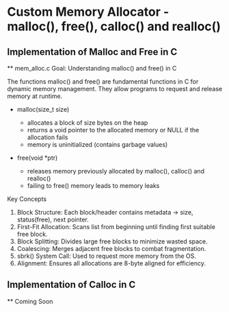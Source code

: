 # Custom Memory Allocator - malloc(), free(), calloc() and realloc()

## Implementation of Malloc and Free in C
** mem_alloc.c
Goal: Understanding malloc() and free() in C

The functions malloc() and free() are fundamental functions in C for dynamic memory management.
They allow programs to request and release memory at runtime.

- malloc(size_t size)
  - allocates a block of size bytes on the heap
  - returns a void pointer to the allocated memory or NULL if the allocation fails
  - memory is uninitialized (contains garbage values)

- free(void *ptr)
  - releases memory previously allocated by malloc(), calloc() and realloc()
  - failing to free() memory leads to memory leaks

Key Concepts
1. Block Structure: Each block/header contains metadata -> size, status(free), next pointer.
2. First-Fit Allocation: Scans list from beginning until finding first suitable free block.
3. Block Splitting: Divides large free blocks to minimize wasted space.
4. Coalescing: Merges adjacent free blocks to combat fragmentation.
5. sbrk() System Call: Used to request more memory from the OS.
6. Alignment: Ensures all allocations are 8-byte aligned for efficiency.

## Implementation of Calloc in C
** Coming Soon

